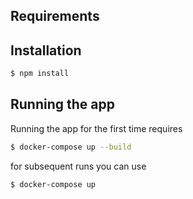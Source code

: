 ## Requirements



## Installation

```bash
$ npm install
```

## Running the app

Running the app for the first time requires
```bash
$ docker-compose up --build
```
for subsequent runs you can use
```bash
$ docker-compose up
```